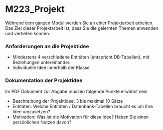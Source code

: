 # M223_Projekt
Während dem ganzen Modul werden Sie an einer Projektarbeit arbeiten. Das Ziel dieser Projektarbeit ist, dass Sie die gelernten Themen anwenden und vertiefen können. 

### Anforderungen an die Projektidee
- Mindestens 4 verschiedene Entitäten (entspricht DB-Tabellen), mit Beziehungen untereinander.
- Individuelle Idee innerhalb der Klasse
### Dokumentation der Projektidee
Im PDF Dokument zur Abgabe müssen folgende Punkte erwähnt sein
- Beschreibung der Projektidee: 3 bis maximal 10 Sätze
- Entitäten: Welche Entitäten / Datenbank-Tabellen braucht es um Ihre Idee umzusetzen?
- Motivation: Was ist die Motivation für diese Idee? Haben Sie einen persönlichen Nutzen davon?
